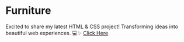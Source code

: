 # Furniture
Excited to share my latest HTML & CSS project! Transforming ideas into beautiful web experiences. 💻✨ 
[Click Here](https://yashdatir1999.github.io/Furniture/)
